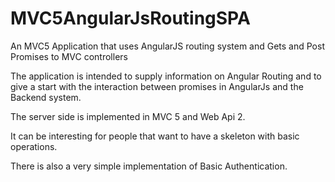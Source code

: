 MVC5AngularJsRoutingSPA
=======================

An MVC5 Application that uses AngularJS routing system and Gets and Post Promises to MVC controllers

The application is intended to supply information on Angular Routing and to give a start with the interaction between promises in AngularJs and the Backend system.

The server side is implemented in MVC 5 and Web Api 2.

It can be interesting for people that want to have a skeleton with basic operations.

There is also a very simple implementation of Basic Authentication.
